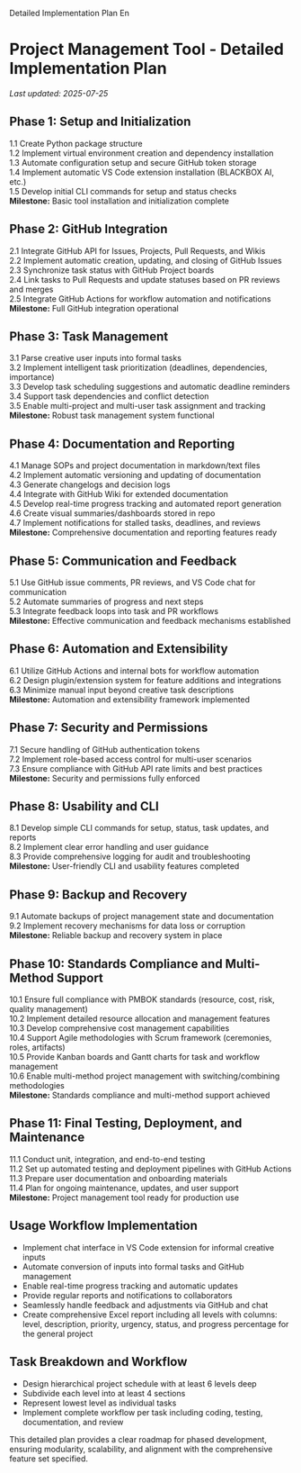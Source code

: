 Detailed Implementation Plan En



# Project Management Tool - Detailed Implementation Plan

*Last updated: 2025-07-25*

## Phase 1: Setup and Initialization

1.1 Create Python package structure  
1.2 Implement virtual environment creation and dependency installation  
1.3 Automate configuration setup and secure GitHub token storage  
1.4 Implement automatic VS Code extension installation (BLACKBOX AI, etc.)  
1.5 Develop initial CLI commands for setup and status checks  
**Milestone:** Basic tool installation and initialization complete

## Phase 2: GitHub Integration

2.1 Integrate GitHub API for Issues, Projects, Pull Requests, and Wikis  
2.2 Implement automatic creation, updating, and closing of GitHub Issues  
2.3 Synchronize task status with GitHub Project boards  
2.4 Link tasks to Pull Requests and update statuses based on PR reviews and merges  
2.5 Integrate GitHub Actions for workflow automation and notifications  
**Milestone:** Full GitHub integration operational

## Phase 3: Task Management

3.1 Parse creative user inputs into formal tasks  
3.2 Implement intelligent task prioritization (deadlines, dependencies, importance)  
3.3 Develop task scheduling suggestions and automatic deadline reminders  
3.4 Support task dependencies and conflict detection  
3.5 Enable multi-project and multi-user task assignment and tracking  
**Milestone:** Robust task management system functional

## Phase 4: Documentation and Reporting

4.1 Manage SOPs and project documentation in markdown/text files  
4.2 Implement automatic versioning and updating of documentation  
4.3 Generate changelogs and decision logs  
4.4 Integrate with GitHub Wiki for extended documentation  
4.5 Develop real-time progress tracking and automated report generation  
4.6 Create visual summaries/dashboards stored in repo  
4.7 Implement notifications for stalled tasks, deadlines, and reviews  
**Milestone:** Comprehensive documentation and reporting features ready

## Phase 5: Communication and Feedback

5.1 Use GitHub issue comments, PR reviews, and VS Code chat for communication  
5.2 Automate summaries of progress and next steps  
5.3 Integrate feedback loops into task and PR workflows  
**Milestone:** Effective communication and feedback mechanisms established

## Phase 6: Automation and Extensibility

6.1 Utilize GitHub Actions and internal bots for workflow automation  
6.2 Design plugin/extension system for feature additions and integrations  
6.3 Minimize manual input beyond creative task descriptions  
**Milestone:** Automation and extensibility framework implemented

## Phase 7: Security and Permissions

7.1 Secure handling of GitHub authentication tokens  
7.2 Implement role-based access control for multi-user scenarios  
7.3 Ensure compliance with GitHub API rate limits and best practices  
**Milestone:** Security and permissions fully enforced

## Phase 8: Usability and CLI

8.1 Develop simple CLI commands for setup, status, task updates, and reports  
8.2 Implement clear error handling and user guidance  
8.3 Provide comprehensive logging for audit and troubleshooting  
**Milestone:** User-friendly CLI and usability features completed

## Phase 9: Backup and Recovery

9.1 Automate backups of project management state and documentation  
9.2 Implement recovery mechanisms for data loss or corruption  
**Milestone:** Reliable backup and recovery system in place

## Phase 10: Standards Compliance and Multi-Method Support

10.1 Ensure full compliance with PMBOK standards (resource, cost, risk, quality management)  
10.2 Implement detailed resource allocation and management features  
10.3 Develop comprehensive cost management capabilities  
10.4 Support Agile methodologies with Scrum framework (ceremonies, roles, artifacts)  
10.5 Provide Kanban boards and Gantt charts for task and workflow management  
10.6 Enable multi-method project management with switching/combining methodologies  
**Milestone:** Standards compliance and multi-method support achieved

## Phase 11: Final Testing, Deployment, and Maintenance

11.1 Conduct unit, integration, and end-to-end testing  
11.2 Set up automated testing and deployment pipelines with GitHub Actions  
11.3 Prepare user documentation and onboarding materials  
11.4 Plan for ongoing maintenance, updates, and user support  
**Milestone:** Project management tool ready for production use

## Usage Workflow Implementation

* Implement chat interface in VS Code extension for informal creative inputs
* Automate conversion of inputs into formal tasks and GitHub management
* Enable real-time progress tracking and automatic updates
* Provide regular reports and notifications to collaborators
* Seamlessly handle feedback and adjustments via GitHub and chat
* Create comprehensive Excel report including all levels with columns: level, description, priority, urgency, status, and progress percentage for the general project

## Task Breakdown and Workflow

* Design hierarchical project schedule with at least 6 levels deep
* Subdivide each level into at least 4 sections
* Represent lowest level as individual tasks
* Implement complete workflow per task including coding, testing, documentation, and review

This detailed plan provides a clear roadmap for phased development, ensuring modularity, scalability, and alignment with the comprehensive feature set specified.